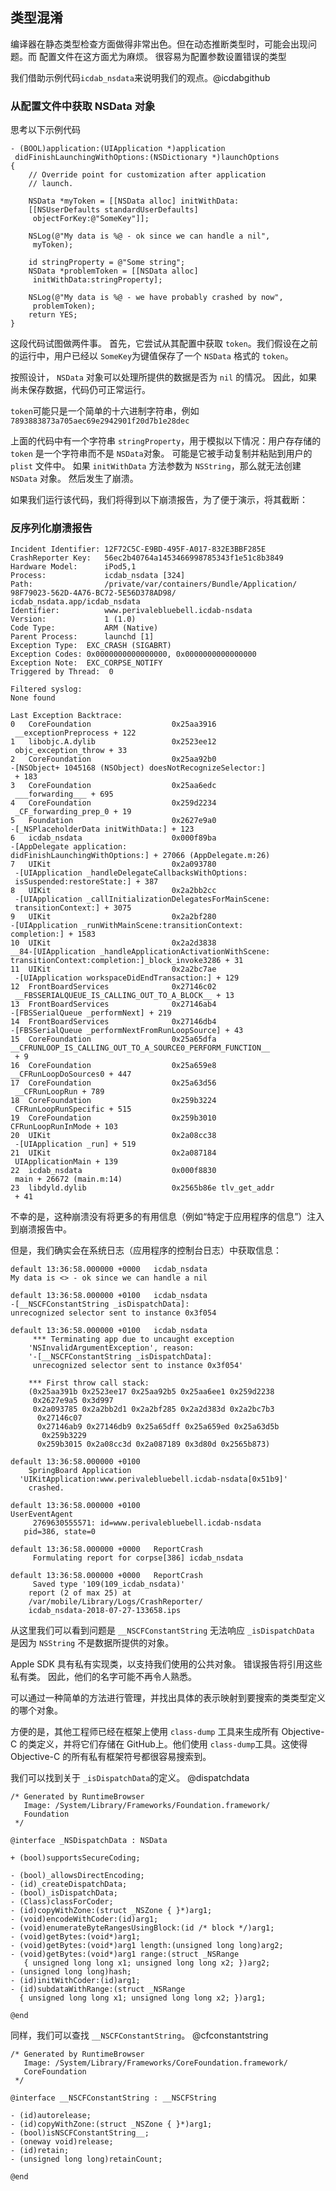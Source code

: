 ## 类型混淆

编译器在静态类型检查方面做得非常出色。但在动态推断类型时，可能会出现问题。而 配置文件在这方面尤为麻烦。 很容易为配置参数设置错误的类型

我们借助示例代码`icdab_nsdata`来说明我们的观点。@icdabgithub

### 从配置文件中获取 NSData 对象

思考以下示例代码

```
- (BOOL)application:(UIApplication *)application
 didFinishLaunchingWithOptions:(NSDictionary *)launchOptions
{
    // Override point for customization after application
    // launch.

    NSData *myToken = [[NSData alloc] initWithData:
    [[NSUserDefaults standardUserDefaults]
     objectForKey:@"SomeKey"]];

    NSLog(@"My data is %@ - ok since we can handle a nil",
     myToken);

    id stringProperty = @"Some string";
    NSData *problemToken = [[NSData alloc]
     initWithData:stringProperty];

    NSLog(@"My data is %@ - we have probably crashed by now",
     problemToken);
    return YES;
}
```

这段代码试图做两件事。 首先，它尝试从其配置中获取 `token`。我们假设在之前的运行中，用户已经以 `SomeKey`为键值保存了一个 `NSData` 格式的 `token`。

按照设计， `NSData`  对象可以处理所提供的数据是否为 `nil` 的情况。 因此，如果尚未保存数据，代码仍可正常运行。

 `token`可能只是一个简单的十六进制字符串，例如 `7893883873a705aec69e2942901f20d7b1e28dec`

上面的代码中有一个字符串 `stringProperty`，用于模拟以下情况：用户存存储的 `token` 是一个字符串而不是 `NSData`对象。
可能是它被手动复制并粘贴到用户的 `plist` 文件中。 如果 `initWithData` 方法参数为 `NSString`，那么就无法创建 `NSData` 对象。 然后发生了崩溃。

如果我们运行该代码，我们将得到以下崩溃报告，为了便于演示，将其截断：

### 反序列化崩溃报告

```
Incident Identifier: 12F72C5C-E9BD-495F-A017-832E3BBF285E
CrashReporter Key:   56ec2b40764a1453466998785343f1e51c8b3849
Hardware Model:      iPod5,1
Process:             icdab_nsdata [324]
Path:                /private/var/containers/Bundle/Application/
98F79023-562D-4A76-BC72-5E56D378AD98/
icdab_nsdata.app/icdab_nsdata
Identifier:          www.perivalebluebell.icdab-nsdata
Version:             1 (1.0)
Code Type:           ARM (Native)
Parent Process:      launchd [1]
Exception Type:  EXC_CRASH (SIGABRT)
Exception Codes: 0x0000000000000000, 0x0000000000000000
Exception Note:  EXC_CORPSE_NOTIFY
Triggered by Thread:  0

Filtered syslog:
None found

Last Exception Backtrace:
0   CoreFoundation                	0x25aa3916
 __exceptionPreprocess + 122
1   libobjc.A.dylib               	0x2523ee12
 objc_exception_throw + 33
2   CoreFoundation                	0x25aa92b0
-[NSObject+ 1045168 (NSObject) doesNotRecognizeSelector:]
 + 183
3   CoreFoundation                	0x25aa6edc
 ___forwarding___ + 695
4   CoreFoundation                	0x259d2234
 _CF_forwarding_prep_0 + 19
5   Foundation                    	0x2627e9a0
-[_NSPlaceholderData initWithData:] + 123
6   icdab_nsdata                  	0x000f89ba
-[AppDelegate application:
didFinishLaunchingWithOptions:] + 27066 (AppDelegate.m:26)
7   UIKit                         	0x2a093780
 -[UIApplication _handleDelegateCallbacksWithOptions:
 isSuspended:restoreState:] + 387
8   UIKit                         	0x2a2bb2cc
 -[UIApplication _callInitializationDelegatesForMainScene:
 transitionContext:] + 3075
9   UIKit                         	0x2a2bf280
-[UIApplication _runWithMainScene:transitionContext:
completion:] + 1583
10  UIKit                         	0x2a2d3838
__84-[UIApplication _handleApplicationActivationWithScene:
transitionContext:completion:]_block_invoke3286 + 31
11  UIKit                         	0x2a2bc7ae
 -[UIApplication workspaceDidEndTransaction:] + 129
12  FrontBoardServices            	0x27146c02
 __FBSSERIALQUEUE_IS_CALLING_OUT_TO_A_BLOCK__ + 13
13  FrontBoardServices            	0x27146ab4
-[FBSSerialQueue _performNext] + 219
14  FrontBoardServices            	0x27146db4
-[FBSSerialQueue _performNextFromRunLoopSource] + 43
15  CoreFoundation                	0x25a65dfa
__CFRUNLOOP_IS_CALLING_OUT_TO_A_SOURCE0_PERFORM_FUNCTION__
 + 9
16  CoreFoundation                	0x25a659e8
__CFRunLoopDoSources0 + 447
17  CoreFoundation                	0x25a63d56
 __CFRunLoopRun + 789
18  CoreFoundation                	0x259b3224
 CFRunLoopRunSpecific + 515
19  CoreFoundation                	0x259b3010
CFRunLoopRunInMode + 103
20  UIKit                         	0x2a08cc38
 -[UIApplication _run] + 519
21  UIKit                         	0x2a087184
 UIApplicationMain + 139
22  icdab_nsdata                  	0x000f8830
 main + 26672 (main.m:14)
23  libdyld.dylib                 	0x2565b86e tlv_get_addr
 + 41
```

不幸的是，这种崩溃没有将更多的有用信息（例如“特定于应用程序的信息”）注入到崩溃报告中。

但是，我们确实会在系统日志（应用程序的控制台日志）中获取信息：

```
default	13:36:58.000000 +0000	icdab_nsdata	 
My data is <> - ok since we can handle a nil

default	13:36:58.000000 +0100	icdab_nsdata	 
-[__NSCFConstantString _isDispatchData]:
unrecognized selector sent to instance 0x3f054

default	13:36:58.000000 +0100	icdab_nsdata
	 *** Terminating app due to uncaught exception
    'NSInvalidArgumentException', reason:
    '-[__NSCFConstantString _isDispatchData]:
     unrecognized selector sent to instance 0x3f054'

	*** First throw call stack:
	(0x25aa391b 0x2523ee17 0x25aa92b5 0x25aa6ee1 0x259d2238
     0x2627e9a5 0x3d997
     0x2a093785 0x2a2bb2d1 0x2a2bf285 0x2a2d383d 0x2a2bc7b3
      0x27146c07
      0x27146ab9 0x27146db9 0x25a65dff 0x25a659ed 0x25a63d5b
       0x259b3229
      0x259b3015 0x2a08cc3d 0x2a087189 0x3d80d 0x2565b873)

default	13:36:58.000000 +0100
	SpringBoard Application
  'UIKitApplication:www.perivalebluebell.icdab-nsdata[0x51b9]'
    crashed.

default	13:36:58.000000 +0100
UserEventAgent
	 2769630555571: id=www.perivalebluebell.icdab-nsdata
   pid=386, state=0

default	13:36:58.000000 +0000	ReportCrash
	 Formulating report for corpse[386] icdab_nsdata

default	13:36:58.000000 +0000	ReportCrash
	 Saved type '109(109_icdab_nsdata)'
    report (2 of max 25) at
    /var/mobile/Library/Logs/CrashReporter/
    icdab_nsdata-2018-07-27-133658.ips
```

从这里我们可以看到问题是 `__NSCFConstantString` 无法响应 `_isDispatchData`  是因为 `NSString` 不是数据所提供的对象。

Apple SDK 具有私有实现类，以支持我们使用的公共对象。 错误报告将引用这些私有类。 因此，他们的名字可能不再令人熟悉。

可以通过一种简单的方法进行管理，并找出具体的表示映射到要搜索的类类型定义的哪个对象。

方便的是，其他工程师已经在框架上使用 `class-dump` 工具来生成所有 Objective-C 的类定义，并将它们存储在 GitHub上。他们使用 `class-dump`工具。这使得 Objective-C 的所有私有框架符号都很容易搜索到。

我们可以找到关于 `_isDispatchData`的定义。 @dispatchdata

```
/* Generated by RuntimeBrowser
   Image: /System/Library/Frameworks/Foundation.framework/
   Foundation
 */

@interface _NSDispatchData : NSData

+ (bool)supportsSecureCoding;

- (bool)_allowsDirectEncoding;
- (id)_createDispatchData;
- (bool)_isDispatchData;
- (Class)classForCoder;
- (id)copyWithZone:(struct _NSZone { }*)arg1;
- (void)encodeWithCoder:(id)arg1;
- (void)enumerateByteRangesUsingBlock:(id /* block */)arg1;
- (void)getBytes:(void*)arg1;
- (void)getBytes:(void*)arg1 length:(unsigned long long)arg2;
- (void)getBytes:(void*)arg1 range:(struct _NSRange
   { unsigned long long x1; unsigned long long x2; })arg2;
- (unsigned long long)hash;
- (id)initWithCoder:(id)arg1;
- (id)subdataWithRange:(struct _NSRange
  { unsigned long long x1; unsigned long long x2; })arg1;

@end
```

同样，我们可以查找 `__NSCFConstantString`。 @cfconstantstring

```
/* Generated by RuntimeBrowser
   Image: /System/Library/Frameworks/CoreFoundation.framework/
   CoreFoundation
 */

@interface __NSCFConstantString : __NSCFString

- (id)autorelease;
- (id)copyWithZone:(struct _NSZone { }*)arg1;
- (bool)isNSCFConstantString__;
- (oneway void)release;
- (id)retain;
- (unsigned long long)retainCount;

@end
```
